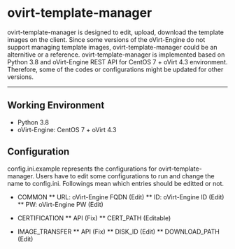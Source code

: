 # ovirt-template-manager
ovirt-template-manager is designed to edit, upload, download the template images on the client.
Since some versions of the oVirt-Engine do not support managing template images, ovirt-template-manager could be an alternitive or a reference.
ovirt-template-manager is implemented based on Python 3.8 and oVirt-Engine REST API for CentOS 7 + oVirt 4.3 environment.
Therefore, some of the codes or configurations might be updated for other versions.

-----

## Working Environment
* Python 3.8
* oVirt-Engine: CentOS 7 + oVirt 4.3

## Configuration
config.ini.example represents the configurations for ovirt-template-manager.
Users have to edit some configurations to run and change the name to config.ini.
Followings mean which entries should be editted or not.

* COMMON
** URL: oVirt-Engine FQDN   (Edit)
** ID: oVirt-Engine ID      (Edit)
** PW: oVirt-Engine PW      (Edit)

* CERTIFICATION
** API                      (Fix)
** CERT_PATH                (Editable)

* IMAGE_TRANSFER
** API                      (Fix)
** DISK_ID                  (Edit)
** DOWNLOAD_PATH            (Edit)

